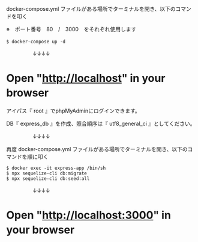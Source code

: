 docker-compose.yml ファイルがある場所でターミナルを開き、以下のコマンドを叩く　　

※　ポート番号　80　/　3000　をそれぞれ使用します
```
$ docker-compose up -d　
```
　　　　　↓↓↓↓
     
# Open "[http://localhost](http://localhost/)" in your browser　
アイパス『 root 』でphpMyAdminにログインできます。

DB『 express_db 』を作成、照合順序は『 utf8_general_ci 』としてください。

　　　　　↓↓↓↓　　
     
再度 docker-compose.yml ファイルがある場所でターミナルを開き、以下のコマンドを順に叩く

```
$ docker exec -it express-app /bin/sh
$ npx sequelize-cli db:migrate
$ npx sequelize-cli db:seed:all
```

　　　　　↓↓↓↓
# Open "[http://localhost:3000](http://localhost:3000/)" in your browser　
